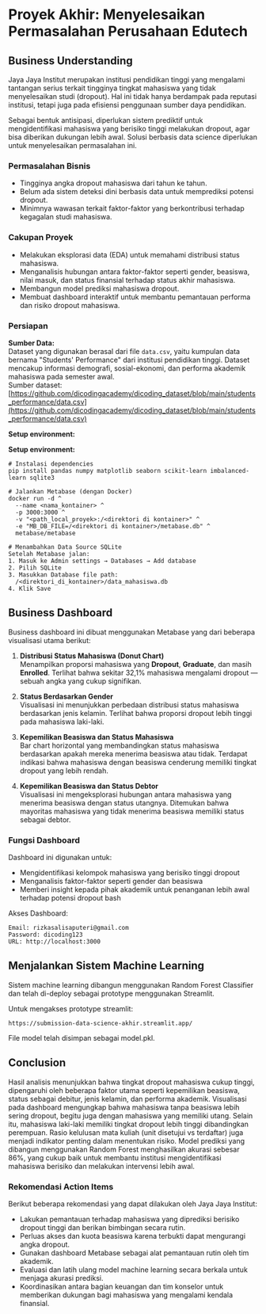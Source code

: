 # Proyek Akhir: Menyelesaikan Permasalahan Perusahaan Edutech

## Business Understanding

Jaya Jaya Institut merupakan institusi pendidikan tinggi yang mengalami tantangan serius terkait tingginya tingkat mahasiswa yang tidak menyelesaikan studi (dropout). Hal ini tidak hanya berdampak pada reputasi institusi, tetapi juga pada efisiensi penggunaan sumber daya pendidikan.

Sebagai bentuk antisipasi, diperlukan sistem prediktif untuk mengidentifikasi mahasiswa yang berisiko tinggi melakukan dropout, agar bisa diberikan dukungan lebih awal. Solusi berbasis data science diperlukan untuk menyelesaikan permasalahan ini.

### Permasalahan Bisnis

- Tingginya angka dropout mahasiswa dari tahun ke tahun.
- Belum ada sistem deteksi dini berbasis data untuk memprediksi potensi dropout.
- Minimnya wawasan terkait faktor-faktor yang berkontribusi terhadap kegagalan studi mahasiswa.

### Cakupan Proyek

- Melakukan eksplorasi data (EDA) untuk memahami distribusi status mahasiswa.
- Menganalisis hubungan antara faktor-faktor seperti gender, beasiswa, nilai masuk, dan status finansial terhadap status akhir mahasiswa.
- Membangun model prediksi mahasiswa dropout.
- Membuat dashboard interaktif untuk membantu pemantauan performa dan risiko dropout mahasiswa.

### Persiapan

**Sumber Data:**  
Dataset yang digunakan berasal dari file `data.csv`, yaitu kumpulan data bernama "Students' Performance" dari institusi pendidikan tinggi. Dataset mencakup informasi demografi, sosial-ekonomi, dan performa akademik mahasiswa pada semester awal.  
Sumber dataset:  
[https://github.com/dicodingacademy/dicoding_dataset/blob/main/students_performance/data.csv](https://github.com/dicodingacademy/dicoding_dataset/blob/main/students_performance/data.csv)

**Setup environment:**


**Setup environment:**

```
# Instalasi dependencies
pip install pandas numpy matplotlib seaborn scikit-learn imbalanced-learn sqlite3

# Jalankan Metabase (dengan Docker)
docker run -d ^
  --name <nama_kontainer> ^
  -p 3000:3000 ^
  -v "<path_local_proyek>:/<direktori di kontainer>" ^
  -e "MB_DB_FILE=/<direktori di kontainer>/metabase.db" ^
  metabase/metabase

# Menambahkan Data Source SQLite
Setelah Metabase jalan:
1. Masuk ke Admin settings → Databases → Add database
2. Pilih SQLite
3. Masukkan Database file path:
  /<direktori_di_kontainer>/data_mahasiswa.db
4. Klik Save

```

## Business Dashboard

Business dashboard ini dibuat menggunakan Metabase yang dari beberapa visualisasi utama berikut:

1. **Distribusi Status Mahasiswa (Donut Chart)**  
   Menampilkan proporsi mahasiswa yang **Dropout**, **Graduate**, dan masih **Enrolled**. Terlihat bahwa sekitar 32,1% mahasiswa mengalami dropout — sebuah angka yang cukup signifikan.

2. **Status Berdasarkan Gender**  
   Visualisasi ini menunjukkan perbedaan distribusi status mahasiswa berdasarkan jenis kelamin. Terlihat bahwa proporsi dropout lebih tinggi pada mahasiswa laki-laki.

3. **Kepemilikan Beasiswa dan Status Mahasiswa**  
   Bar chart horizontal yang membandingkan status mahasiswa berdasarkan apakah mereka menerima beasiswa atau tidak. Terdapat indikasi bahwa mahasiswa dengan beasiswa cenderung memiliki tingkat dropout yang lebih rendah.

4. **Kepemilikan Beasiswa dan Status Debtor**  
   Visualisasi ini mengeksplorasi hubungan antara mahasiswa yang menerima beasiswa dengan status utangnya. Ditemukan bahwa mayoritas mahasiswa yang tidak menerima beasiswa memiliki status sebagai debtor.

### Fungsi Dashboard

Dashboard ini digunakan untuk:
- Mengidentifikasi kelompok mahasiswa yang berisiko tinggi dropout
- Menganalisis faktor-faktor seperti gender dan beasiswa
- Memberi insight kepada pihak akademik untuk penanganan lebih awal terhadap potensi dropout
bash

Akses Dashboard:
```
Email: rizkasalisaputeri@gmail.com
Password: dicoding123
URL: http://localhost:3000

```

## Menjalankan Sistem Machine Learning
Sistem machine learning dibangun menggunakan Random Forest Classifier dan telah di-deploy sebagai prototype menggunakan Streamlit.

Untuk mengakses prototype streamlit:

```
https://submission-data-science-akhir.streamlit.app/

```
File model telah disimpan sebagai model.pkl.

## Conclusion

Hasil analisis menunjukkan bahwa tingkat dropout mahasiswa cukup tinggi, dipengaruhi oleh beberapa faktor utama seperti kepemilikan beasiswa, status sebagai debitur, jenis kelamin, dan performa akademik. Visualisasi pada dashboard mengungkap bahwa mahasiswa tanpa beasiswa lebih sering dropout, begitu juga dengan mahasiswa yang memiliki utang. Selain itu, mahasiswa laki-laki memiliki tingkat dropout lebih tinggi dibandingkan perempuan. Rasio kelulusan mata kuliah (unit disetujui vs terdaftar) juga menjadi indikator penting dalam menentukan risiko. Model prediksi yang dibangun menggunakan Random Forest menghasilkan akurasi sebesar 86%, yang cukup baik untuk membantu institusi mengidentifikasi mahasiswa berisiko dan melakukan intervensi lebih awal.

### Rekomendasi Action Items

Berikut beberapa rekomendasi yang dapat dilakukan oleh Jaya Jaya Institut:

- Lakukan pemantauan terhadap mahasiswa yang diprediksi berisiko dropout tinggi dan berikan bimbingan secara rutin.
- Perluas akses dan kuota beasiswa karena terbukti dapat mengurangi angka dropout.
- Gunakan dashboard Metabase sebagai alat pemantauan rutin oleh tim akademik.
- Evaluasi dan latih ulang model machine learning secara berkala untuk menjaga akurasi prediksi.
- Koordinasikan antara bagian keuangan dan tim konselor untuk memberikan dukungan bagi mahasiswa yang mengalami kendala finansial.

